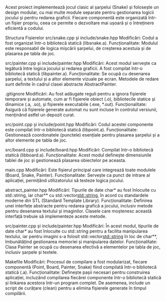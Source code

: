 Acest proiect implementează jocul clasic al șarpelui (Snake) și folosește un design modular, cu mai multe module separate pentru gestionarea logicii jocului și pentru redarea graficii. Fiecare componentă este organizată într-un fișier propriu, ceea ce permite o dezvoltare mai ușoară și o întreținere eficientă a codului.

Structura Fișierelor
src/snake.cpp și include/snake.hpp
Modificări:
Codul a fost organizat într-o bibliotecă statică (libsnake.a).
Funcționalitate:
Modulul este responsabil de logica mișcării șarpelui, de creșterea acestuia și de plasarea pe tabla de joc.

src/painter.cpp și include/painter.hpp
Modificări:
Acest modul servește ca legătură între logica jocului și redarea graficii. A fost compilat într-o bibliotecă statică (libpainter.a).
Funcționalitate:
Se ocupă cu desenarea șarpelui, a textului și a altor elemente vizuale pe ecran. Metodele de redare sunt definite în cadrul clasei abstracte AbstractPainter.

.gitignore
Modificări:
Au fost adăugate reguli pentru a ignora fișierele temporare și automate, cum ar fi fișierele obiect (.o), bibliotecile statice și dinamice (.a, .so), și fișierele executabile (.exe, *.out).
Funcționalitate:
Asigură că fișierele generate automat nu sunt incluse în controlul versiunii, menținând astfel un depozit curat.

src/point.cpp și include/point.hpp
Modificări:
Codul acestei componente este compilat într-o bibliotecă statică (libpoint.a).
Funcționalitate:
Gestionează coordonatele (punctele) esențiale pentru plasarea șarpelui și a altor elemente pe tabla de joc.

src/board.cpp și include/board.hpp
Modificări:
Compilat într-o bibliotecă statică (libboard.a).
Funcționalitate:
Acest modul definește dimensiunile tablei de joc și gestionează plasarea obiectelor pe aceasta.

main.cpp
Modificări:
Este fișierul principal care integrează toate modulele (Board, Snake, Painter).
Funcționalitate:
Servește ca punct de intrare al aplicației, permițând utilizatorului să testeze logica jocului.

abstract_painter.hpp
Modificări:
Tipurile de date char* au fost înlocuite cu std::string, iar char** cu std::vector<std::string>, în acord cu standardele moderne din STL (Standard Template Library).
Funcționalitate:
Definirea unei interfețe abstracte pentru redarea grafică a jocului, inclusiv metode pentru desenarea textului și imaginilor. Clasele care moștenesc această interfață trebuie să implementeze aceste metode.

src/painter.cpp și include/painter.hpp
Modificări:
În acest modul, tipurile de date char* au fost înlocuite cu std::string pentru a facilita manipularea textului, iar pentru imagini s-a folosit std::vector<std::string> în loc de char**, îmbunătățind gestionarea memoriei și manipularea datelor.
Funcționalitate:
Clasa Painter se ocupă cu desenarea efectivă a elementelor pe tabla de joc, inclusiv șarpele și textele.

Makefile
Modificări:
Procesul de compilare a fost modularizat, fiecare componentă (Point, Board, Painter, Snake) fiind compilată într-o bibliotecă statică (.a).
Funcționalitate:
Definește pașii necesari pentru construirea aplicației, incluzând compilarea fiecărei componente într-o bibliotecă statică și linkarea acestora într-un program complet. De asemenea, include un script de curățare (clean) pentru a elimina fișierele generate în timpul compilării.
